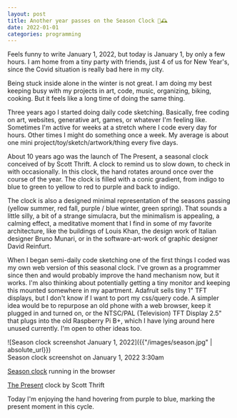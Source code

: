 ```yaml
---
layout: post
title: Another year passes on the Season Clock 🍃🕰️
date: 2022-01-01
categories: programming
---
```


Feels funny to write January 1, 2022, but today is January 1, by only a few hours. I am home from a tiny party with friends, just 4 of us for New Year's, since the Covid situation is really bad here in my city. 

Being stuck inside alone in the winter is not great. I am doing my best keeping busy with my projects in art, code, music, organizing, biking, cooking. But it feels like a long time of doing the same thing. 

Three years ago I started doing daily code sketching. Basically, free coding on art, websites, generative art, games, or whatever I'm feeling like. Sometimes I'm active for weeks at a stretch where I code every day for hours. Other times I might do something once a week. My average is about one mini project/toy/sketch/artwork/thing every five days. 

About 10 years ago was the launch of The Present, a seasonal clock conceived of by Scott Thrift. A clock to remind us to slow down, to check in with occasionally. In this clock, the hand rotates around once over the course of the year. The clock is filled with a conic gradient, from indigo to blue to green to yellow to red to purple and back to indigo.

The clock is also a designed minimal representation of the seasons passing (yellow summer, red fall, purple / blue winter, green spring). That sounds a little silly, a bit of a strange simulacra, but the minimalism is appealing, a calming effect, a meditative moment that I find in some of my favorite architecture, like the buildings of Louis Khan, the design work of Italian designer Bruno Munari, or in the software-art-work of graphic designer David Reinfurt. 

When I began semi-daily code sketching one of the first things I coded was my own web version of this seasonal clock. I've grown as a programmer since then and would probably improve the hand mechanism now, but it works. I'm also thinking about potentially getting a tiny monitor and keeping this mounted somewhere in my apartment. Adafruit sells tiny 1" TFT displays, but I don't know if I want to port my css/query code. A simpler idea would be to repurpose an old phone with a web browser, keep it plugged in and turned on, or the NTSC/PAL (Television) TFT Display 2.5" that plugs into the old Raspberry Pi B+, which I have lying around here unused currently. I'm open to other ideas too.

![Season clock screenshot January 1, 2022]({{"/images/season.jpg" | absolute_url}})  
Season clock screenshot on January 1, 2022 3:30am

[Season clock](https://leetusman.com/everyday/272/) running in the browser

[The Present](https://thepresent.is/pages/year) clock by Scott Thrift

Today I'm enjoying the hand hovering from purple to blue, marking the present moment in this cycle.

